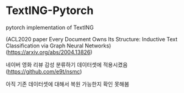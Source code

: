 # TextING-Pytorch
pytorch implementation of TextING

(ACL2020 paper Every Document Owns Its Structure: Inductive Text Classification via Graph Neural Networks)
(https://arxiv.org/abs/2004.13826)

네이버 영화 리뷰 감성 분류하기 데이터셋에 적용시켰음 (https://github.com/e9t/nsmc)

아직 기존 데이터셋에 대해서 복원 가능한지 확인 못해봄
